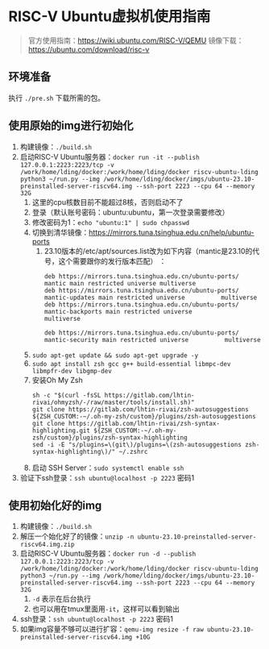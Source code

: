 # RISC-V Ubuntu虚拟机使用指南

> 官方使用指南：https://wiki.ubuntu.com/RISC-V/QEMU
> 镜像下载：https://ubuntu.com/download/risc-v

## 环境准备

执行 `./pre.sh` 下载所需的包。

## 使用原始的img进行初始化

1. 构建镜像：`./build.sh`
2. 启动RISC-V Ubuntu服务器：`docker run -it --publish 127.0.0.1:2223:2223/tcp -v /work/home/lding/docker:/work/home/lding/docker riscv-ubuntu-lding python3 ~/run.py --img /work/home/lding/docker/imgs/ubuntu-23.10-preinstalled-server-riscv64.img --ssh-port 2223 --cpu 64 --memory 32G`
   1. 这里的cpu核数目前不能超过8核，否则启动不了
   2. 登录（默认账号密码：ubuntu:ubuntu，第一次登录需要修改）
   3. 修改密码为1：`echo "ubuntu:1" | sudo chpasswd`
   4. 切换到清华镜像：https://mirrors.tuna.tsinghua.edu.cn/help/ubuntu-ports
      1. 23.10版本的/etc/apt/sources.list改为如下内容（mantic是23.10的代号，这个需要跟你的发行版本匹配）                ：
         ```
         deb https://mirrors.tuna.tsinghua.edu.cn/ubuntu-ports/ mantic main restricted universe multiverse
         deb https://mirrors.tuna.tsinghua.edu.cn/ubuntu-ports/ mantic-updates main restricted universe          multiverse
         deb https://mirrors.tuna.tsinghua.edu.cn/ubuntu-ports/ mantic-backports main restricted universe          multiverse

         deb https://mirrors.tuna.tsinghua.edu.cn/ubuntu-ports/ mantic-security main restricted universe          multiverse
         ```
   5. `sudo apt-get update && sudo apt-get upgrade -y`
   6. `sudo apt install zsh gcc g++ build-essential libmpc-dev libmpfr-dev libgmp-dev`
   7. 安装Oh My Zsh
      ```
      sh -c "$(curl -fsSL https://gitlab.com/lhtin-rivai/ohmyzsh/-/raw/master/tools/install.sh)"
      git clone https://gitlab.com/lhtin-rivai/zsh-autosuggestions ${ZSH_CUSTOM:-~/.oh-my-zsh/custom}/plugins/zsh-autosuggestions
      git clone https://gitlab.com/lhtin-rivai/zsh-syntax-highlighting.git ${ZSH_CUSTOM:-~/.oh-my-zsh/custom}/plugins/zsh-syntax-highlighting
      sed -i -E "s/plugins=\(git\)/plugins=\(zsh-autosuggestions zsh-syntax-highlighting\)/" ~/.zshrc
      ```
   8. 启动 SSH Server：`sudo systemctl enable ssh`
4. 验证下ssh登录：`ssh ubuntu@localhost -p 2223` 密码1

## 使用初始化好的img

1. 构建镜像：`./build.sh`
2. 解压一个始化好了的镜像：`unzip -n ubuntu-23.10-preinstalled-server-riscv64.img.zip`
3. 启动RISC-V Ubuntu服务器：`docker run -d --publish 127.0.0.1:2223:2223/tcp -v /work/home/lding/docker:/work/home/lding/docker riscv-ubuntu-lding python3 ~/run.py --img /work/home/lding/docker/imgs/ubuntu-23.10-preinstalled-server-riscv64.img --ssh-port 2223 --cpu 64 --memory 32G`
   1. `-d` 表示在后台执行
   2. 也可以用在tmux里面用`-it`，这样可以看到输出
4. ssh登录：`ssh ubuntu@localhost -p 2223` 密码1
5. 如果img容量不够可以进行扩容：`qemu-img resize -f raw ubuntu-23.10-preinstalled-server-riscv64.img +10G`

